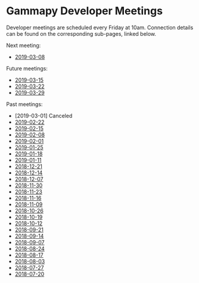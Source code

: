 # Gammapy Developer Meetings

Developer meetings are scheduled every Friday at 10am. Connection
details can be found on the corresponding sub-pages, linked below.

Next meeting:
* [2019-03-08](2019/2019-03-08/README.md)

Future meetings:
* [2019-03-15](2019/2019-03-15/README.md)
* [2019-03-22](2019/2019-03-22/README.md)
* [2019-03-29](2019/2019-03-29/README.md)

Past meetings:
* [2019-03-01] Canceled
* [2019-02-22](2019/2019-02-22/README.md)
* [2019-02-15](2019/2019-02-15/README.md)
* [2019-02-08](2019/2019-02-08/README.md)
* [2019-02-01](2019/2019-02-01/README.md)
* [2019-01-25](2019/2019-01-25/README.md)
* [2019-01-18](2019/2019-01-18/README.md)
* [2019-01-11](2019/2019-01-11/README.md)
* [2018-12-21](2018/2018-12-21/README.md)
* [2018-12-14](2018/2018-12-14/README.md)
* [2018-12-07](2018/2018-12-07/README.md)
* [2018-11-30](2018/2018-11-30/README.md)
* [2018-11-23](2018/2018-11-23/README.md)
* [2018-11-16](2018/2018-11-16/README.md)
* [2018-11-09](2018/2018-11-09/README.md)
* [2018-10-26](2018/2018-10-26/README.md)
* [2018-10-19](2018/2018-10-19/README.md)
* [2018-10-12](2018/2018-10-12/README.md)
* [2018-09-21](2018/2018-09-21/README.md)
* [2018-09-14](2018/2018-09-14/README.md)
* [2018-09-07](2018/2018-09-07/README.md)
* [2018-08-24](2018/2018-08-24/README.md)
* [2018-08-17](2018/2018-08-17/README.md)
* [2018-08-03](2018/2018-08-03/README.md)
* [2018-07-27](2018/2018-07-27/README.md)
* [2018-07-20](2018/2018-07-20/README.md)
